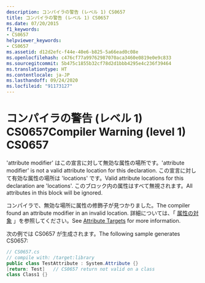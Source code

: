 ```yaml
---
description: コンパイラの警告 (レベル 1) CS0657
title: コンパイラの警告 (レベル 1) CS0657
ms.date: 07/20/2015
f1_keywords:
- CS0657
helpviewer_keywords:
- CS0657
ms.assetid: d12d2efc-f44e-40e6-b825-5a66ead0c08e
ms.openlocfilehash: c476cf77a99762987070aca3460e0819e0e9c833
ms.sourcegitcommit: 5b475c1855b32cf78d2d1bbb4295e4c236f39464
ms.translationtype: HT
ms.contentlocale: ja-JP
ms.lasthandoff: 09/24/2020
ms.locfileid: "91173127"
---
```

# <a name="compiler-warning-level-1-cs0657"></a><span data-ttu-id="6e8b1-103">コンパイラの警告 (レベル 1) CS0657</span><span class="sxs-lookup"><span data-stu-id="6e8b1-103">Compiler Warning (level 1) CS0657</span></span>

<span data-ttu-id="6e8b1-104">'attribute modifier' はこの宣言に対して無効な属性の場所です。</span><span class="sxs-lookup"><span data-stu-id="6e8b1-104">'attribute modifier' is not a valid attribute location for this declaration.</span></span> <span data-ttu-id="6e8b1-105">この宣言に対して有効な属性の場所は 'locations' です。</span><span class="sxs-lookup"><span data-stu-id="6e8b1-105">Valid attribute locations for this declaration are 'locations'.</span></span> <span data-ttu-id="6e8b1-106">このブロック内の属性はすべて無視されます。</span><span class="sxs-lookup"><span data-stu-id="6e8b1-106">All attributes in this block will be ignored.</span></span>  
  
 <span data-ttu-id="6e8b1-107">コンパイラで、無効な場所に属性の修飾子が見つかりました。</span><span class="sxs-lookup"><span data-stu-id="6e8b1-107">The compiler found an attribute modifier in an invalid location.</span></span> <span data-ttu-id="6e8b1-108">詳細については、「 [属性の対象](../programming-guide/concepts/attributes/index.md#attribute-targets) 」を参照してください。</span><span class="sxs-lookup"><span data-stu-id="6e8b1-108">See [Attribute Targets](../programming-guide/concepts/attributes/index.md#attribute-targets) for more information.</span></span>  
  
 <span data-ttu-id="6e8b1-109">次の例では CS0657 が生成されます。</span><span class="sxs-lookup"><span data-stu-id="6e8b1-109">The following sample generates CS0657:</span></span>  
  
```csharp  
// CS0657.cs  
// compile with: /target:library  
public class TestAttribute : System.Attribute {}  
[return: Test]   // CS0657 return not valid on a class  
class Class1 {}  
```
